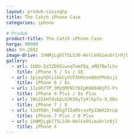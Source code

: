 ```yaml
---
layout: produk-casinghp
title: The Catch iPhone Case
categories: iphone

# Produk
product-title: The Catch iPhone Case
harga: 90000
sku: hn-2692
image-drive: 1hNMjLgblT5LSJ6-HelCe9Sieubr1r0jl
gallery:
  - url: 1bDU-Ez5ZDXGiwnqToeFQq_aMQ7BwlLhv
    title: iPhone 5 / 5s / SE
  - url: 1pjoyhDtiikkCyVUfXUHson8UoFMnbiji
    title: iPhone 6 / 6s
  - url: 1IyGh77P_3Pp5MFNlYbIpKm0d4QjP2-Fs
    title: iPhone 6 Plus / 6s Plus
  - url: 1Wo3IkH7dsbpLU3KS6y7yXlkpfo-X_OOv
    title: iPhone 7 / 8
  - url: 12dYhQn_fmB5gTIIeRtcsxPpJ2WX2XrLb
    title: iPhone 7 Plus / 8 Plus
  - url: 1hNMjLgblT5LSJ6-HelCe9Sieubr1r0jl
    title: iPhone X
---
```

